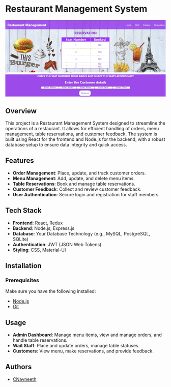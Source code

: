 # Restaurant Management System

![Restaurant Management System Screenshot](./tripguide.png)

## Overview

This project is a Restaurant Management System designed to streamline the operations of a restaurant. It allows for efficient handling of orders, menu management, table reservations, and customer feedback. The system is built using React for the frontend and Node.js for the backend, with a robust database setup to ensure data integrity and quick access.

## Features

- **Order Management**: Place, update, and track customer orders.
- **Menu Management**: Add, update, and delete menu items.
- **Table Reservations**: Book and manage table reservations.
- **Customer Feedback**: Collect and review customer feedback.
- **User Authentication**: Secure login and registration for staff members.

## Tech Stack

- **Frontend**: React, Redux
- **Backend**: Node.js, Express.js
- **Database**: Your Database Technology (e.g., MySQL, PostgreSQL, SQLite)
- **Authentication**: JWT (JSON Web Tokens)
- **Styling**: CSS, Material-UI

## Installation

### Prerequisites

Make sure you have the following installed:

- [Node.js](https://nodejs.org/)
- [Git](https://git-scm.com/)

## Usage

- **Admin Dashboard**: Manage menu items, view and manage orders, and handle table reservations.
- **Wait Staff**: Place and update orders, manage table statuses.
- **Customers**: View menu, make reservations, and provide feedback.

## Authors

- [CNavneeth](https://github.com/CNavneeth)


